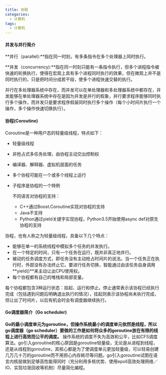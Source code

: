 ```yaml
---
title: 协程
categories:
  - 计算机
tags:
  - 计算机
---
```


#### 并发与并行简介

**并行（parallel):**指在同一时刻，有多条指令在多个处理器上同时执行。

**并发（concurrency):**指在同一时刻只能有一条指令执行，但多个进程指令被快速的轮换执行，使得在宏观上具有多个进程同时执行的效果，但在微观上并不是同时执行的，只是把时间分成若干段，使多个进程快速交替的执行。

 并行在多处理器系统中存在，而并发可以在单处理器和多处理器系统中都存在，并发能够在单处理器系统中存在是因为并发是并行的假象，并行要求程序能够同时执行多个操作，而并发只是要求程序假装同时执行多个操作（每个小时间片执行一个操作，多个操作快速切换执行）。 



#### 协程(Coroutine)

Coroutine是一种用户态的轻量级线程，特点如下：

- 轻量级线程

- 非抢占式多任务处理，由协程主动交出控制权

- 编译器、解释器、虚拟机层面的任务

- 多个协程可能在一个或多个线程上运行

- 子程序是协程的一个特例

  不同语言对协程的支持：

  - C++通过Boost.Coroutine实现对协程的支持
  - Java不支持
  - Python通过yield关键字实现协程，Python3.5开始使用async def对原生协程的支持

协程，也有人称之为轻量级线程，具备以下几个特点：

- 能够在单一的系统线程中模拟多个任务的并发执行。
- 在一个特定的时间，只有一个任务在运行，既并非真正地并行。
- 被动的任务调度方式，即任务没有主动抢占时间片的说法。当一个任务正在执行时，外部没有办法终止它。要进行任务切换，智能通过由该任务自身调用**yield()**来主动让出CPU使用权。
- 每个协程都有自己的堆栈和局部变量。

每个协程都包含3种运行状态：挂起、运行和停止。停止通常表示该协程已经执行完成（包括遇到问题后明确退出执行的情况），挂起则表示该协程尚未执行完成，但让出了时间片，以后有机会时会有调度器继续执行。





#### Go调度器简介（Go scheduler)

**Go的最小调度单元为goroutine，但操作系统最小的调度单元依然是线程，所以go调度器（go scheduler）要做的工作是如何将众多的goroutine放在有限的线程上进行高效而公平的调度。** 操作系统的调度不失为高效和公平，比如CFS调度算法。go引入goroutine的核心原因是goroutine轻量级，无论是从进程到线程，还是从线程到goroutine，其核心都是为了使调度单元更加轻量级，可以轻易创建几万几十万的goroutine而不用担心内存耗尽等问题。go引入goroutine试图在语言内核层做到足够高性能得同时（充分利用多核优势、使用epoll高效处理网络／IO、实现垃圾回收等机制）尽量简化编程。 